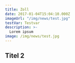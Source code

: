 ```yaml
---
title: Zoll
date: 2017-01-04T15:04:10.000Z
imageUrl: "/img/news/test.jpg"
testVar: Testvar
description: >-
  Lorem ipsum
image: /img/news/test.jpg
---
```


## Titel 2